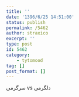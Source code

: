 ```yaml
---
title: ''
date: '1396/6/25 14:51:00'
status: publish
permalink: /5462
author: straxico
excerpt: ''
type: post
id: 5462
category:
    - tytomood
tag: []
post_format: []
---
```

سرگرمی vs دلگرمی